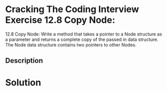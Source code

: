 # Cracking The Coding Interview Exercise 12.8 Copy Node:

12.8 Copy Node: Write a method that takes a pointer to a Node structure as a parameter and returns a
complete copy of the passed in data structure. The Node data structure contains two pointers to
other Nodes.

## Description


# Solution